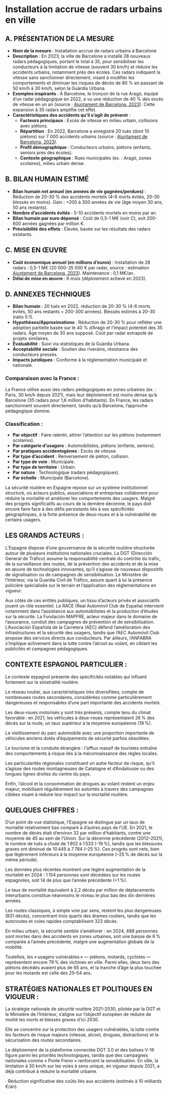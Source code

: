 # **Installation accrue de radars urbains en ville**

## **A. PRÉSENTATION DE LA MESURE**

* **Nom de la mesure** : Installation accrue de radars urbains à Barcelone  
* **Description** : En 2023, la ville de Barcelone a installé 28 nouveaux radars pédagogiques, portant le total à 35, pour sensibiliser les conducteurs à la limitation de vitesse (souvent 30 km/h) et réduire les accidents urbains, notamment près des écoles. Ces radars indiquent la vitesse sans sanctionner directement, visant à modifier les comportements et diminuer les risques de décès de 80 % en passant de 50 km/h à 30 km/h, selon la Guàrdia Urbana.  
* **Exemples inspirants** : À Barcelone, le tronçon de la rue Aragó, équipé d’un radar pédagogique en 2022, a vu une réduction de 40 % des excès de vitesse en un an (source : [Ajuntament de Barcelona, 2023](https://www.barcelona.cat)). Cette expansion à 35 radars amplifie cet effet.  
* **Caractéristiques des accidents qu’il s’agit de prévenir** :  
  * **Facteurs principaux** : Excès de vitesse en milieu urbain, collisions avec piétons.  
  * **Répartition** : En 2022, Barcelone a enregistré 20 tués (dont 10 piétons) sur 7 000 accidents urbains (source : [Ajuntament de Barcelona, 2023](https://www.barcelona.cat)).  
  * **Profil démographique** : Conducteurs urbains, piétons (enfants, seniors près des écoles).  
  * **Contexte géographique** : Rues municipales (ex. : Aragó, zones scolaires), milieu urbain dense.

## **B. BILAN HUMAIN ESTIMÉ**

* **Bilan humain net annuel (en années de vie gagnées/perdues)** : Réduction de 20-30 % des accidents mortels (4-6 morts évités, 20-30 blessés en moins). Gain : \+200 à 300 années de vie (âge moyen 30 ans, 50 ans restants).  
* **Nombre d’accidents évités** : 5-10 accidents mortels en moins par an.  
* **Bilan humain par euro dépensé** : Coût de 0,5-1 M€ (voir C), soit 200-600 années gagnées par million €.  
* **Prévisibilité des effets** : Élevée, basée sur les résultats des radars existants.

## **C. MISE EN ŒUVRE**

* **Coût économique annuel (en millions d’euros)** : Installation de 28 radars : 0,5-1 M€ (20 000-35 000 € par radar, source : estimation [Ajuntament de Barcelona, 2023](https://www.barcelona.cat)). Maintenance : 0,1 M€/an.  
* **Délai de mise en œuvre** : 6 mois (déploiement achevé en 2023).

## **D. ANNEXES TECHNIQUES**

* **Bilan humain** : 20 tués en 2022, réduction de 20-30 % (4-6 morts évités, 50 ans restants \= 200-300 années). Blessés estimés à 20-30 (ratio 5:1).  
* **Hypothèses/Approximations** : Réduction de 20-30 % pour refléter une adoption partielle basée sur le 40 % d’Aragó et l’impact potentiel des 35 radars. Âge moyen de 30 ans supposé. Coût par radar extrapolé de projets similaires.   
* **Évaluabilité** : Suivi via statistiques de la Guàrdia Urbana.  
* **Acceptabilité sociale** : Soutien des riverains, résistance des conducteurs pressés.  
* **Impacts juridiques** : Conforme à la réglementation municipale et nationale.

### **Comparaison avec la France :**  

La France utilise aussi des radars pédagogiques en zones urbaines (ex. : Paris, 30 km/h depuis 2021), mais leur déploiement est moins dense qu’à Barcelone (35 radars pour 1,6 million d’habitants). En France, les radars sanctionnent souvent directement, tandis qu’à Barcelone, l’approche pédagogique domine.

### **Classification :** 

- **Par objectif** : Faire ralentir, attirer l’attention sur les piétons (notamment scolaires).  
- **Par catégorie d’usagers** : Automobilistes, piétons (enfants, seniors).  
- **Par pratiques accidentogènes** : Excès de vitesse.  
- **Par type d’accident** : Renversement de piéton, collision.  
- **Par type de voie** : Municipale.  
- **Par type de territoire** : Urbain.  
- **Par nature** : Technologique (radars pédagogiques).  
- **Par échelle** : Municipale (Barcelone).







La sécurité routière en Espagne repose sur un système institutionnel structuré, où acteurs publics, associations et entreprises collaborent pour réduire la mortalité et améliorer les comportements des usagers. Malgré des progrès significatifs au cours de la dernière décennie, le pays doit encore faire face à des défis persistants liés à ses spécificités géographiques, à la forte présence de deux-roues et à la vulnérabilité de certains usagers.

## **LES GRANDS ACTEURS :** 

L’Espagne dispose d’une gouvernance de la sécurité routière structurée autour de plusieurs institutions nationales cruciales. La DGT (Dirección General de Tráfico) assume la responsabilité centrale du contrôle du trafic, de la surveillance des routes, de la prévention des accidents et de la mise en œuvre de technologies innovantes, qu’il s’agisse de nouveaux dispositifs de signalisation ou de campagnes de sensibilisation. Le Ministère de l’Intérieur, via la Guardia Civil de Tráfico, assure quant à lui la présence policière spécialisée sur le terrain et l’application des réglementations en vigueur.

Aux côtés de ces entités publiques, un tissu d’acteurs privés et associatifs jouent un rôle essentiel. Le RACE (Real Automóvil Club de España) intervient notamment dans l’assistance aux automobilistes et la production d’études sur la sécurité. La Fundación MAPFRE, acteur majeur dans le domaine de l’assurance, conduit des campagnes de prévention et de sensibilisation. L’Asociación Española de la Carretera (AEC) défend l’amélioration des infrastructures et la sécurité des usagers, tandis que l’AEC Automóvil Club propose des services directs aux conducteurs. Par ailleurs, l’ANFABRA s’implique activement dans la lutte contre l’alcool au volant, en ciblant les publicités et campagnes pédagogiques.

## **CONTEXTE ESPAGNOL PARTICULIER :**

Le contexte espagnol présente des spécificités notables qui influent fortement sur la sinistralité routière. 

Le réseau routier, aux caractéristiques très diversifiées, compte de nombreuses routes secondaires, considérées comme particulièrement dangereuses et responsables d’une part importante des accidents mortels. 

Les deux-roues motorisés y sont très présents, compte tenu du climat favorable : en 2021, les véhicules à deux-roues représentaient 26 % des décès sur la route, un taux supérieur à la moyenne européenne (19 %).

Le vieillissement du parc automobile avec une proportion importante de véhicules anciens dotés d’équipements de sécurité parfois obsolètes. 

Le tourisme et la conduite étrangère : l'afflux massif de touristes entraîne des comportements à risque liés à la méconnaissance des règles locales.

Les particularités régionales constituent un autre facteur de risque, qu’il s’agisse des routes montagneuses de Catalogne et d’Andalousie ou des longues lignes droites du centre du pays. 

Enfin, l’alcool et la consommation de drogues au volant restent un enjeu majeur, mobilisant régulièrement les autorités à travers des campagnes ciblées visant à réduire leur impact sur la mortalité routière.

## **QUELQUES CHIFFRES :**

D’un point de vue statistique, l’Espagne se distingue par un taux de mortalité relativement bas comparé à d’autres pays de l’UE. En 2021, le nombre de décès était d’environ 32 par million d’habitants, contre une moyenne de 45 au sein de l’Union. Sur la décennie précédente (2012–2021), le nombre de tués a chuté de 1 902 à 1 533 (-19 %), tandis que les blessures graves ont diminué de 10 445 à 7 784 (–25 %). Ces progrès sont nets, bien que légèrement inférieurs à la moyenne européenne (–25 % de décès sur la même période).

Les données plus récentes montrent une légère augmentation de la mortalité en 2024 : 1 154 personnes sont décédées sur les routes espagnoles, soit 14 de plus que l’année précédente (+1 %). 

Le taux de mortalité équivalent à 2,2 décès par million de déplacements interurbains constitue néanmoins le niveau le plus bas des dix dernières années. 

Les routes classiques, à simple voie par sens, restent les plus dangereuses (831 décès), concentrant trois quarts des drames routiers, tandis que les autoroutes et voies rapides comptabilisent 323 décès. 

En milieu urbain, la sécurité semble s’améliorer : en 2024, 488 personnes sont mortes dans des accidents en zones urbaines, soit une baisse de 6 % comparée à l’année précédente, malgré une augmentation globale de la mobilité. 

Toutefois, les « usagers vulnérables » — piétons, motards, cyclistes — représentent encore 79 % des victimes en ville. Parmi elles, deux tiers des piétons décédés avaient plus de 65 ans, et la tranche d’âge la plus touchée pour les motards est celle des 25–54 ans.

## **STRATÉGIES NATIONALES ET POLITIQUES EN VIGUEUR :**

La stratégie nationale de sécurité routière 2021-2030, pilotée par la DGT et le Ministère de l’Intérieur, s’aligne sur l’objectif européen de réduire de moitié les morts et blessés graves d’ici 2030\. 

Elle se concentre sur la protection des usagers vulnérables, la lutte contre les facteurs de risque majeurs (vitesse, alcool, drogues, distractions) et la sécurisation des routes secondaires. 

Le déploiement de la plateforme connectée DGT 3.0 et des balises V-16 figure parmi les priorités technologiques, tandis que des campagnes nationales comme « Ponle Freno » renforcent la sensibilisation. En ville, la limitation à 30 km/h sur les voies à sens unique, en vigueur depuis 2021, a déjà contribué à réduire la mortalité urbaine.

·       Réduction significative des coûts liés aux accidents (estimés à 10 milliards €/an).